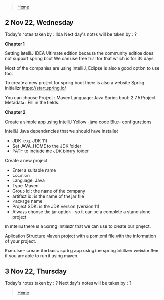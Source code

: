 >[Home](../README.md)

## 2 Nov 22, Wednesday 

Today's notes taken by : Ilda
Next day's notes will be taken by : ?


**Chapter 1**

Setting IntelliJ IDEA Ultimate edition because the community edition does not support spring boot 
We can use free trial for that which is for 30 days

Most of the companies are using IntelliJ, Eclipse is also a good option to use too.

To create a new project for spring boot there is also a website Spring initializr  https://start.spring.io/

You can choose 
Project : Maven
Language: Java
Spring boot: 2.7.5 
Project Metadata : Fill in the fields.


**Chapter 2**

Create a simple app using IntelliJ
Yellow -java code
Blue- configurations

IntelliJ Java dependencies that we should have installed 
- JDK (e.g. JDK 11)
- Set JAVA_HOME to the JDK folder
- PATH to include the JDK binary folder


Create a new project 
- Enter a suitable name
- Location 
- Language: Java
- Type: Maven
- Group id : the name of the company
- artifact id: is the name of the jar file
- Package name
- Project SDK: is the JDK version (version 11)
- Always choose the jar option - so it can be a complete a stand alone project


In intelliJ there is a Spring Initializr that we can use to create our project.

Aplication Structure
Maven project with a pom.xml file with the information of your project.


Exercise - create the basic spring app using the spring initilizer website
See if you are able to run it using maven.

## 3 Nov 22, Thursday

Today's notes taken by : ?
Next day's notes will be taken by : ?

>[Home](../README.md)